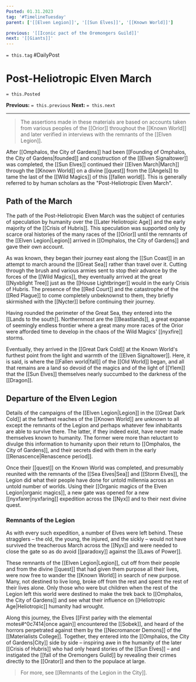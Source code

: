 ```yaml
---
Posted: 01.31.2023
tag: '#TimelineTuesday'
parent: ['[[Elven Legion]]', '[[Sun Elves]]', '[[Known World]]']

previous: '[[Iconic pact of the Oremongers Guild]]'
next: '[[Giants]]'
---
```


`= this.tag` #DailyPost

# Post-Heliotropic Elven March

`= this.Posted`

**Previous:** `= this.previous`
**Next:** `= this.next`

---

> The assertions made in these materials are based on accounts taken from various peoples of the [[Orior]] throughout the [[Known World]] and later verified in interviews with the remnants of the [[Elven Legion]].

After [[Omphalos, the City of Gardens]] had been [[Founding of Omphalos, the City of Gardens|founded]] and construction of the [[Elven Signaltower]] was completed, the [[Sun Elves]] continued their [[Elven March|March]] through the [[Known World]] on a divine [[quest]] from the [[Angels]] to tame the last of the [[Wild Magics]] of this [[fallen world]]. This is generally referred to by human scholars as the "Post-Heliotropic Elven March".

## Path of the March

The path of the Post-Heliotropic Elven March was the subject of centuries of speculation by humanity over the [[Later Heliotropic Age]] and the early majority of the [[Crisis of Hubris]]. This speculation was supported only by scarce oral histories of the many races of the [[Orior]] until the remnants of the [[Elven Legion|Legion]] arrived in [[Omphalos, the City of Gardens]] and gave their own account.

As was known, they began their journey east along the [[Sun Coast]] in an attempt to march around the [[Great Sea]] rather than travel over it. Cutting through the brush and various armies sent to stop their advance by the forces of the [[Wild Magics]], they eventually arrived at the great [[Nyxblight Tree]] just as the [[House Lightbringer]] would in the early Crisis of Hubris. The presence of the [[Red Court]] and the catastrophe of the [[Red Plague]] to come completely unbeknownst to them, they briefly skirmished with the [[Nycter]] before continuing their journey.

Having rounded the perimeter of the Great Sea, they entered into the [[Lands to the south]]. Northernmost are the [[Beastlands]], a great expanse of seemingly endless frontier where a great many more races of the Orior were afforded time to develop in the chaos of the Wild Magics' [[nyxfire]] storms.

Eventually, they arrived in the [[Great Dark Cold]] at the Known World's furthest point from the light and warmth of the [[Elven Signaltower]]. Here, it is said, is where the [[Fallen world|fall]] of the [[Old World]] began, and all that remains are a land so devoid of the magics and of the light of [[Ylem]] that the [[Sun Elves]] themselves nearly succumbed to the darkness of the [[Dragon]].

## Departure of the Elven Legion

Details of the campaigns of the [[Elven Legion|Legion]] in the [[Great Dark Cold]] at the farthest reaches of the [[Known World]] are unknown to all except the remnants of the Legion and perhaps whatever few inhabitants are able to survive there. The latter, if they indeed exist, have never made themselves known to humanity. The former were more than reluctant to divulge this information to humanity upon their return to [[Omphalos, the City of Gardens]], and their secrets died with them in the early [[Renascence|Renascence period]].

Once their [[quest]] on the Known World was completed, and presumably reunited with the remnants of the [[Sea Elves|Sea]] and [[Storm Elves]], the Legion did what their people have done for untold millennia across an untold number of worlds. Using their [[Organic magics of the Elven Legion|organic magics]], a new gate was opened for a new [[nyxfarer|nyxfaring]] expedition across the [[Nyx]] and to their next divine quest.

### Remnants of the Legion

As with every such expedition, a number of Elves were left behind. These stragglers – the old, the young, the injured, and the sickly – would not have survived the treacherous March across the [[Nyx]] and were needed to close the gate so as do avoid [[paradoxy]] against the [[Laws of Power]].

These remnants of the [[Elven Legion|Legion]], cut off from their people and from the divine [[quest]] that had given them purpose all their lives, were now free to wander the [[Known World]] in search of new purpose. Many, not destined to live long, broke off from the rest and spent the rest of their lives alone. Only those who were but children when the rest of the Legion left this world were destined to make the trek back to [[Omphalos, the City of Gardens]] and see what their influence on [[Heliotropic Age|Heliotropic]] humanity had wrought.

Along this journey, the Elves [[First parley with the elemental motes#^0c7414|once again]] encountered the [[Sobek]], and heard of the horrors perpetrated against them by the [[Necromancer Demons]] of the [[Materialists College]]. Together, they entered into the [[Omphalos, the City of Gardens|City]] side by side – inspiring awe in the humanity of the later [[Crisis of Hubris]] who had only heard stories of the [[Sun Elves]] – and instigated the [[fall of the Oremongers Guild]] by revealing their crimes directly to the [[Orator]] and then to the populace at large.

> For more, see [[Remnants of the Legion in the City]].
